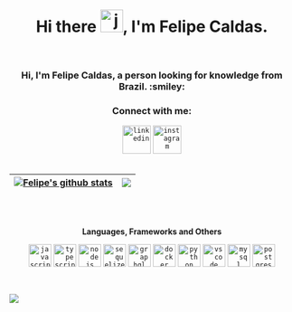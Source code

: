 <h1 align="center">Hi there <img height="40" alt="javascript" src="https://cdn-icons-png.flaticon.com/512/5812/5812746.png">, I'm Felipe Caldas.</h1>
<br>
<h3 align="center">Hi, I'm Felipe Caldas, a person looking for knowledge from Brazil. :smiley:</h3>
<h3 align="center">Connect with me:</h3>
<div align="center">  
  <code><a href="https://www.linkedin.com/in/felipe-caldas-000/" target="_blank"><img src="https://cdn-icons-png.flaticon.com/512/3536/3536505.png" target="_blank" alt="linkedin" width="50"></a></code>
  <code><a href="https://www.instagram.com/felipecalldas/" target="_blank"><img src="https://cdn-icons-png.flaticon.com/128/174/174855.png" target="_blank" alt="instagram" width="50"></a></code>
</div>
<br>



| <a href="https://github.com/felipecal/github-readme-stats"><img align="center" src="https://github-readme-stats.vercel.app/api?username=felipecal&show_icons=true&theme=tokyonight&include_all_commits=true&count_private=true&hide_border=true" alt="Felipe's github stats" /></a> | <a href="https://github.com/felipecal/github-readme-stats"><img align="center" src="https://github-readme-stats.vercel.app/api/top-langs/?username=felipecal&layout=compact&theme=tokyonight&hide_border=true" /></a> |
| ------------- | ------------- |

<br>
<br>
<div align="center"> 
  
**Languages, Frameworks and Others**
  
<code><img height="40" alt="javascript" src="https://cdn-icons-png.flaticon.com/128/5968/5968292.png"></code>
<code><img height="40" alt="typescript" src="https://cdn-icons-png.flaticon.com/128/5968/5968381.png"></code>
<code><img height="40" alt="nodejs" src="https://cdn-icons-png.flaticon.com/128/5968/5968322.png"></code>
<code><img height="40" alt="sequelize" src="https://cdn.iconscout.com/icon/free/png-256/sequelize-2-1175003.png"></code>
<code><img height="40" alt="graphql" src="https://upload.wikimedia.org/wikipedia/commons/thumb/1/17/GraphQL_Logo.svg/512px-GraphQL_Logo.svg.png?20161105194737"></code>
<code><img height="40" alt="docker" src="https://cdn-icons-png.flaticon.com/128/5969/5969059.png"></code>
<code><img height="40" alt="python" src="https://cdn-icons-png.flaticon.com/128/1387/1387537.png"></code>
<code><img height="40" alt="vscode" src="https://cdn.icon-icons.com/icons2/2107/PNG/512/file_type_vscode_icon_130084.png"></code> 
<code><img height="40" alt="mysql" src="https://cdn-icons-png.flaticon.com/128/5968/5968313.png"></code> 
<code><img height="40" alt="postgres" src="https://cdn-icons-png.flaticon.com/128/5968/5968342.png"></code> 
</div>

<br>

![](https://komarev.com/ghpvc/?username=felipecal&color=blueviolet)
